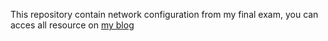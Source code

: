 This repository contain network configuration from my final exam, you can acces all resource on <a  href="http://www.zikrillah.com/p/skripsi">my blog</a>
